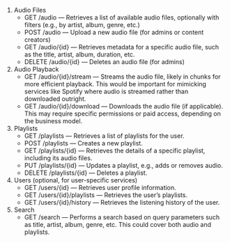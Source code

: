 1. Audio Files
   - GET /audio — Retrieves a list of available audio files, optionally with filters (e.g., by artist, album, genre, etc.)
   - POST /audio — Upload a new audio file (for admins or content creators)
   - GET /audio/{id} — Retrieves metadata for a specific audio file, such as the title, artist, album, duration, etc.
   - DELETE /audio/{id} — Deletes an audio file (for admins)
2. Audio Playback
   - GET /audio/{id}/stream — Streams the audio file, likely in chunks for more efficient playback. This would be important for mimicking services like Spotify where audio is streamed rather than downloaded outright.
   - GET /audio/{id}/download — Downloads the audio file (if applicable). This may require specific permissions or paid access, depending on the business model.
3. Playlists
   - GET /playlists — Retrieves a list of playlists for the user.
   - POST /playlists — Creates a new playlist.
   - GET /playlists/{id} — Retrieves the details of a specific playlist, including its audio files.
   - PUT /playlists/{id} — Updates a playlist, e.g., adds or removes audio.
   - DELETE /playlists/{id} — Deletes a playlist.
4. Users (optional, for user-specific services)
   - GET /users/{id} — Retrieves user profile information.
   - GET /users/{id}/playlists — Retrieves the user’s playlists.
   - GET /users/{id}/history — Retrieves the listening history of the user.
5. Search
   - GET /search — Performs a search based on query parameters such as title, artist, album, genre, etc. This could cover both audio and playlists.
